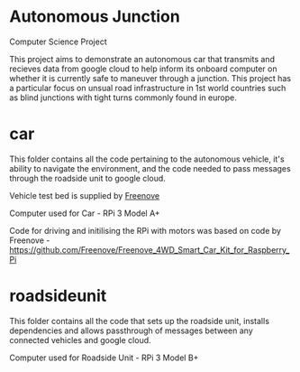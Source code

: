 # Autonomous Junction
Computer Science Project

This project aims to demonstrate an autonomous car that transmits and recieves data from google cloud to help inform its onboard computer on whether it is currently safe to maneuver through a junction. This project has a particular focus on unsual road infrastructure in 1st world countries such as blind junctions with tight turns commonly found in europe. 

# car

This folder contains all the code pertaining to the autonomous vehicle, it's ability to navigate the environment, and the code needed to pass messages through the roadside unit to google cloud. 

Vehicle test bed is supplied by [Freenove](https://www.amazon.co.uk/Freenove-Raspberry-Tracking-Avoidance-Ultrasonic/dp/B07YD2LT9D/ref=sr_1_1_sspa?crid=8LF53A518LUX&keywords=raspberry+pi+kit+car&qid=1641486580&sprefix=raspberry+pi+kit+car%2Caps%2C59&sr=8-1-spons&psc=1&spLa=ZW5jcnlwdGVkUXVhbGlmaWVyPUEyWDlES01ONDZRNUoxJmVuY3J5cHRlZElkPUEwNjI5NjM5MzdOR1RQNElHRFRHRSZlbmNyeXB0ZWRBZElkPUEwNTk0ODI0MktFMUNBV044S1RVRCZ3aWRnZXROYW1lPXNwX2F0ZiZhY3Rpb249Y2xpY2tSZWRpcmVjdCZkb05vdExvZ0NsaWNrPXRydWU=)

Computer used for Car - RPi 3 Model A+

Code for driving and initilising the RPi with motors was based on code by Freenove - https://github.com/Freenove/Freenove_4WD_Smart_Car_Kit_for_Raspberry_Pi

# roadsideunit

This folder contains all the code that sets up the roadside unit, installs dependencies and allows passthrough of messages between any connected vehicles and google cloud.

Computer used for Roadside Unit - RPi 3 Model B+ 

